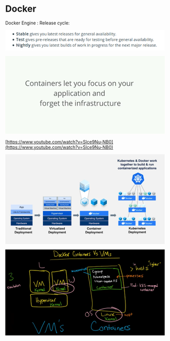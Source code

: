 # Docker

Docker Engine : Release cycle:

![](../../.gitbook/assets/image%20%2842%29.png)

![](../../.gitbook/assets/image%20%2887%29.png)

[https://www.youtube.com/watch?v=Slce9Nu-NB0](https://www.youtube.com/watch?v=Slce9Nu-NB0)

![](../../.gitbook/assets/image%20%2879%29.png)

![](../../.gitbook/assets/image%20%28169%29.png)

